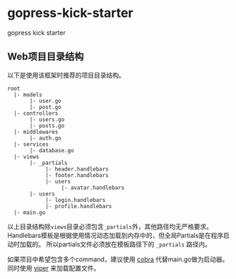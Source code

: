 # gopress-kick-starter

gopress kick starter

## Web项目目录结构

以下是使用该框架时推荐的项目目录结构。

```
root
  |- models
       |- user.go
       |- post.go
  |- controllers
       |- users.go
       |- posts.go
  |- middlewares
       |- auth.go
  |- services
       |- database.go
  |- views
       |- _partials
            |- header.handlebars
            |- footer.handlebars
            |- users
                 |- avatar.handlebars
       |- users
            |- login.handlebars
            |- profile.handlebars
  |- main.go
```

以上目录结构除`views`目录必须包含`_partials`外，其他路径均无严格要求。
Handlebars模板是根据使用情况动态加载到内存中的，但全局Partials是在程序启动时加载的。
所以partials文件必须放在模板路径下的 `_partials` 路径内。

如果项目中希望包含多个command，建议使用 [cobra](https://github.com/spf13/cobra) 代替main.go做为启动器。
同时使用 [viper](https://github.com/spf13/cobra) 来加载配置文件。
